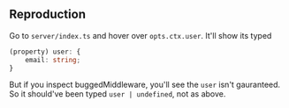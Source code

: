 ## Reproduction

Go to `server/index.ts` and hover over `opts.ctx.user`. It'll show its typed

```ts
(property) user: {
    email: string;
}
```

But if you inspect buggedMiddleware, you'll see the `user` isn't gauranteed.
So it should've been typed `user | undefined`, not as above.
